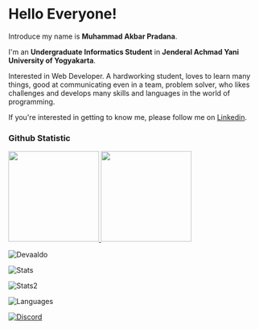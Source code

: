 # Hello Everyone! 

Introduce my name is **Muhammad Akbar Pradana**.<br>

I'm an **Undergraduate Informatics Student** in **Jenderal Achmad Yani University of Yogyakarta**.<br>

Interested in Web Developer. A hardworking student, loves to learn many things, good at communicating even in a team, problem solver, who likes challenges and develops many skills and languages ​​in the world of programming.<br>

If you're interested in getting to know me, please follow me on [Linkedin](https://www.linkedin.com/in/akbarprdna/).

### Github Statistic
<p align="left">
<a href="https://github.com/devaaldo">
  <img height="180em" src="https://github-readme-stats-eight-theta.vercel.app/api?username=devaaldo&show_icons=true&theme=algolia&include_all_commits=true&count_private=true"/>
  <img height="180em" src="https://github-readme-stats-eight-theta.vercel.app/api/top-langs/?username=devaaldo&layout=compact&layout=compact&theme=algolia"/>
</a>
</p>

<p> <img src="https://komarev.com/ghpvc/?username=Devaaldo&label=Profile%20views&color=0e75b6&style=flat" alt="Devaaldo" /> </p>
<p> <img alt="Stats" src="https://github-readme-stats.vercel.app/api?username=Devaaldo&count_private=true&show_icons=true&show_icons=true&theme=dracula" /> </p>
<p> <img alt="Stats2" src="https://github-readme-streak-stats.herokuapp.com/?user=Devaaldo&theme=dracula" /> </p>
<p> <img alt="Languages" src="https://github-readme-stats.vercel.app/api/top-langs/?username=Devaaldo&layout=compact&langs_count=10&show_icons=true&theme=dracula" /> </p>
<a href="https://discord.com/users/619892255355830292"><img src="https://lanyard.cnrad.dev/api/619892255355830292?borderRadius=20px&bg=00000000" alt="Discord" /></a>
